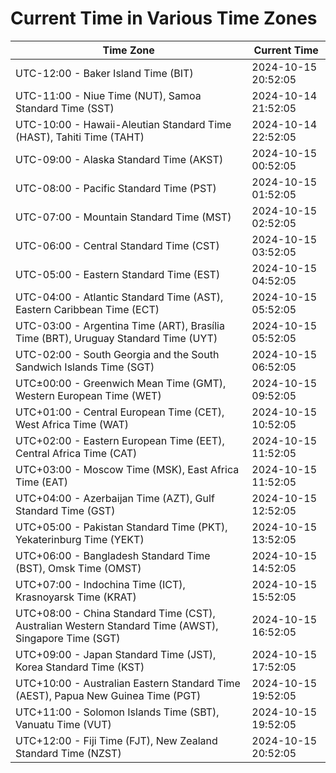 # Current Time in Various Time Zones

| Time Zone | Current Time |
|-----------|--------------|
| UTC-12:00 - Baker Island Time (BIT) | 2024-10-15 20:52:05 |
| UTC-11:00 - Niue Time (NUT), Samoa Standard Time (SST) | 2024-10-14 21:52:05 |
| UTC-10:00 - Hawaii-Aleutian Standard Time (HAST), Tahiti Time (TAHT) | 2024-10-14 22:52:05 |
| UTC-09:00 - Alaska Standard Time (AKST) | 2024-10-15 00:52:05 |
| UTC-08:00 - Pacific Standard Time (PST) | 2024-10-15 01:52:05 |
| UTC-07:00 - Mountain Standard Time (MST) | 2024-10-15 02:52:05 |
| UTC-06:00 - Central Standard Time (CST) | 2024-10-15 03:52:05 |
| UTC-05:00 - Eastern Standard Time (EST) | 2024-10-15 04:52:05 |
| UTC-04:00 - Atlantic Standard Time (AST), Eastern Caribbean Time (ECT) | 2024-10-15 05:52:05 |
| UTC-03:00 - Argentina Time (ART), Brasília Time (BRT), Uruguay Standard Time (UYT) | 2024-10-15 05:52:05 |
| UTC-02:00 - South Georgia and the South Sandwich Islands Time (SGT) | 2024-10-15 06:52:05 |
| UTC±00:00 - Greenwich Mean Time (GMT), Western European Time (WET) | 2024-10-15 09:52:05 |
| UTC+01:00 - Central European Time (CET), West Africa Time (WAT) | 2024-10-15 10:52:05 |
| UTC+02:00 - Eastern European Time (EET), Central Africa Time (CAT) | 2024-10-15 11:52:05 |
| UTC+03:00 - Moscow Time (MSK), East Africa Time (EAT) | 2024-10-15 11:52:05 |
| UTC+04:00 - Azerbaijan Time (AZT), Gulf Standard Time (GST) | 2024-10-15 12:52:05 |
| UTC+05:00 - Pakistan Standard Time (PKT), Yekaterinburg Time (YEKT) | 2024-10-15 13:52:05 |
| UTC+06:00 - Bangladesh Standard Time (BST), Omsk Time (OMST) | 2024-10-15 14:52:05 |
| UTC+07:00 - Indochina Time (ICT), Krasnoyarsk Time (KRAT) | 2024-10-15 15:52:05 |
| UTC+08:00 - China Standard Time (CST), Australian Western Standard Time (AWST), Singapore Time (SGT) | 2024-10-15 16:52:05 |
| UTC+09:00 - Japan Standard Time (JST), Korea Standard Time (KST) | 2024-10-15 17:52:05 |
| UTC+10:00 - Australian Eastern Standard Time (AEST), Papua New Guinea Time (PGT) | 2024-10-15 19:52:05 |
| UTC+11:00 - Solomon Islands Time (SBT), Vanuatu Time (VUT) | 2024-10-15 19:52:05 |
| UTC+12:00 - Fiji Time (FJT), New Zealand Standard Time (NZST) | 2024-10-15 20:52:05 |
